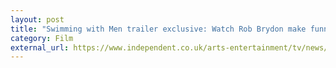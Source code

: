 ```yaml
---
layout: post
title: "Swimming with Men trailer exclusive: Watch Rob Brydon make funny little patterns in a pool in first teaser"
category: Film
external_url: https://www.independent.co.uk/arts-entertainment/tv/news/swimming-with-men-trailer-exclusive-rob-brydon-oliver-parker-rupert-graves-jim-carter-a8382481.html
---
```

